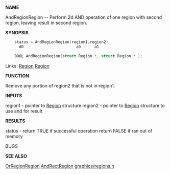 
**NAME**

AndRegionRegion -- Perform 2d AND operation of one region
with second region, leaving result in second region.

**SYNOPSIS**

```c
    status = AndRegionRegion(region1,region2)
      d0                       a0      a1

    BOOL AndRegionRegion(struct Region *, struct Region * );

```
Links: [Region](_00B7) [Region](_00B7) 

**FUNCTION**

Remove any portion of region2 that is not in region1.

**INPUTS**

region1 - pointer to [Region](_00B7) structure
region2 - pointer to [Region](_00B7) structure to use and for result

**RESULTS**

status - return TRUE if successful operation
return FALSE if ran out of memory

BUGS

**SEE ALSO**

[OrRegionRegion](OrRegionRegion) [AndRectRegion](AndRectRegion) [graphics/regions.h](_00B7)
